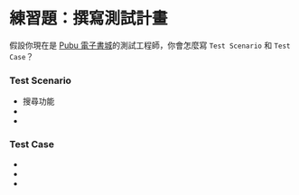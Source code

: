 # 練習題：撰寫測試計畫

假設你現在是 [Pubu 電子書城](https://www.pubu.com.tw/)的測試工程師，你會怎麼寫 `Test Scenario` 和 `Test Case`？

### Test Scenario

- 搜尋功能
-
-

### Test Case

-
-
-

